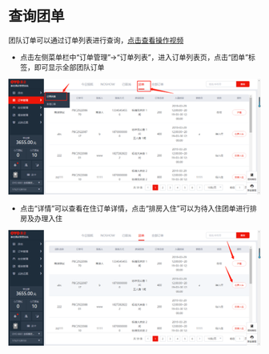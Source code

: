 # 查询团单

团队订单可以通过订单列表进行查询，[点击查看操作视频](http://crs-pms-vidio.oss-cn-beijing.aliyuncs.com/%E6%9F%A5%E7%9C%8B%E5%9B%A2%E5%8D%95.mp4)

* 点击左侧菜单栏中“订单管理”→“订单列表”，进入订单列表页，点击“团单”标签，即可显示全部团队订单

![](../../../.gitbook/assets/image%20%28360%29.png)

* 点击“详情”可以查看在住订单详情，点击“排房入住”可以为待入住团单进行排房及办理入住

![](../../../.gitbook/assets/image%20%28188%29.png)

